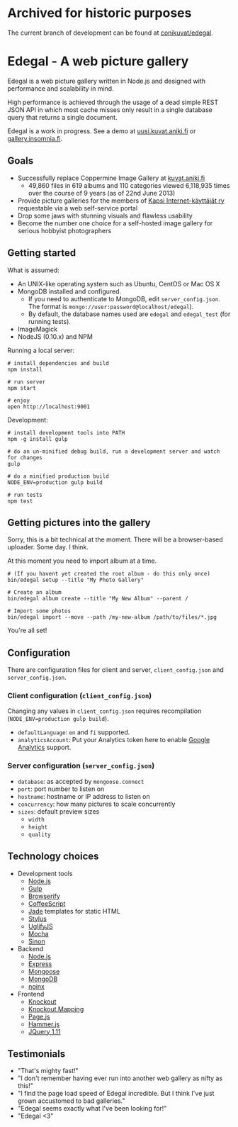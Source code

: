 # Archived for historic purposes

The current branch of development can be found at [conikuvat/edegal](https://github.com/conikuvat/edegal).

# Edegal - A web picture gallery

Edegal is a web picture gallery written in Node.js and designed with performance and scalability in mind.

High performance is achieved through the usage of a dead simple REST JSON API in which most cache misses only result in a single database query that returns a single document.

Edegal is a work in progress. See a demo at [uusi.kuvat.aniki.fi](http://uusi.kuvat.aniki.fi/) or [gallery.insomnia.fi](http://gallery.insomnia.fi).

## Goals

* Successfully replace Coppermine Image Gallery at [kuvat.aniki.fi](http://kuvat.aniki.fi)
  * 49,860 files in 619 albums and 110 categories viewed 6,118,935 times over the course of 9 years (as of 22nd June 2013)
* Provide picture galleries for the members of [Kapsi Internet-käyttäjät ry](http://www.kapsi.fi) requestable via a web self-service portal
* Drop some jaws with stunning visuals and flawless usability
* Become the number one choice for a self-hosted image gallery for serious hobbyist photographers

## Getting started

What is assumed:

* An UNIX-like operating system such as Ubuntu, CentOS or Mac OS X
* MongoDB installed and configured.
  * If you need to authenticate to MongoDB, edit `server_config.json`. The format is `mongo://user:password@localhost/edegal`).
  * By default, the database names used are `edegal` and `edegal_test` (for running tests).
* ImageMagick
* NodeJS (0.10.x) and NPM

Running a local server:

    # install dependencies and build
    npm install

    # run server
    npm start

    # enjoy
    open http://localhost:9001

Development:

    # install development tools into PATH
    npm -g install gulp

    # do an un-minified debug build, run a development server and watch for changes
    gulp

    # do a minified production build
    NODE_ENV=production gulp build

    # run tests
    npm test

## Getting pictures into the gallery

Sorry, this is a bit technical at the moment. There will be a browser-based uploader. Some day. I think.

At this moment you need to import album at a time.

    # (If you havent yet created the root album - do this only once)
    bin/edegal setup --title "My Photo Gallery"

    # Create an album
    bin/edegal album create --title "My New Album" --parent /

    # Import some photos
    bin/edegal import --move --path /my-new-album /path/to/files/*.jpg

You're all set!

## Configuration

There are configuration files for client and server, `client_config.json` and `server_config.json`.

### Client configuration (`client_config.json`)

Changing any values in `client_config.json` requires recompilation (`NODE_ENV=production gulp build`).

* `defaultLanguage`: `en` and `fi` supported.
* `analyticsAccount`: Put your Analytics token here to enable [Google Analytics](https://analytics.google.com) support.

### Server configuration (`server_config.json`)

* `database`: as accepted by `mongoose.connect`
* `port`: port number to listen on
* `hostname`: hostname or IP address to listen on
* `concurrency`: how many pictures to scale concurrently
* `sizes`: default preview sizes
  * `width`
  * `height`
  * `quality`

## Technology choices

* Development tools
  * [Node.js](https://github.com/joyent/node)
  * [Gulp](https://github.com/gulp/gulp)
  * [Browserify](https://github.com/substack/node-browserify)
  * [CoffeeScript](https://github.com/jashkenas/coffee-script)
  * [Jade](https://github.com/visionmedia/jade) templates for static HTML
  * [Stylus](https://github.com/learnboost/stylus)
  * [UglifyJS](https://github.com/mishoo/UglifyJS2)
  * [Mocha](https://github.com/visionmedia/mocha)
  * [Sinon](https://github.com/cjohansen/Sinon.JS)
* Backend
  * [Node.js](https://github.com/joyent/node)
  * [Express](https://github.com/visionmedia/express)
  * [Mongoose](https://github.com/LearnBoost/mongoose)
  * [MongoDB](https://github.com/mongodb/mongo)
  * [nginx](https://github.com/nginx/nginx)
* Frontend
  * [Knockout](https://github.com/knockout/knockout)
  * [Knockout.Mapping](https://github.com/SteveSanderson/knockout.mapping)
  * [Page.js](https://github.com/visionmedia/page.js)
  * [Hammer.js](https://github.com/EightMedia/hammer.js)
  * [JQuery 1.11](https://github.com/jquery/jquery)

## Testimonials

* "That's mighty fast!"
* "I don't remember having ever run into another web gallery as nifty as this!"
* "I find the page load speed of Edegal incredible. But I think I've just grown accustomed to bad galleries."
* "Edegal seems exactly what I've been looking for!"
* "Edegal <3"
